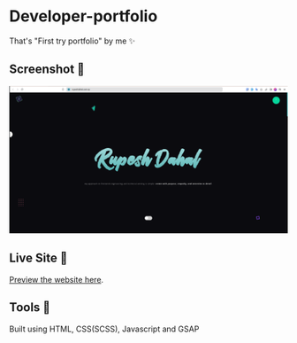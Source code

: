 # Developer-portfolio

That's "First try portfolio" by me  ✨

## Screenshot 📸

![Rupesh Dahal portfolio screenshot](./assets/img/seo_img.png)

## Live Site 🚀

[Preview the website here](https://rupeshdahal.com.np).

## Tools 🔨

Built using HTML, CSS(SCSS), Javascript and GSAP

